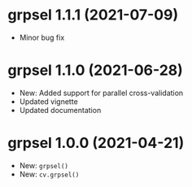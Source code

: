 # grpsel 1.1.1 (2021-07-09)
 * Minor bug fix

# grpsel 1.1.0 (2021-06-28)
  * New: Added support for parallel cross-validation
  * Updated vignette
  * Updated documentation

# grpsel 1.0.0 (2021-04-21)
  * New: `grpsel()`  
  * New: `cv.grpsel()`
